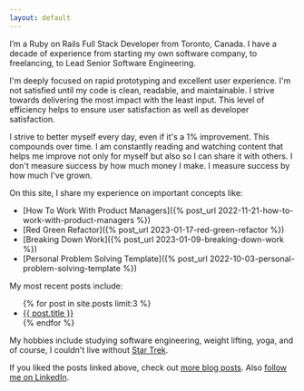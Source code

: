 ```yaml
---
layout: default
---
```


I’m a Ruby on Rails Full Stack Developer from Toronto, Canada. I have a decade of experience from starting my own software company, to freelancing, to Lead Senior Software Engineering.

I'm deeply focused on rapid prototyping and excellent user experience. I'm not satisfied until my code is clean, readable, and maintainable. I strive towards delivering the most impact with the least input. This level of efficiency helps to ensure user satisfaction as well as developer satisfaction.

I strive to better myself every day, even if it's a 1% improvement. This compounds over time. I am constantly reading and watching content that helps me improve not only for myself but also so I can share it with others. I don't measure success by how much money I make. I measure success by how much I've grown.

On this site, I share my experience on important concepts like:

- [How To Work With Product Managers]({% post_url 2022-11-21-how-to-work-with-product-managers %})
- [Red Green Refactor]({% post_url 2023-01-17-red-green-refactor %})
- [Breaking Down Work]({% post_url 2023-01-09-breaking-down-work %})
- [Personal Problem Solving Template]({% post_url 2022-10-03-personal-problem-solving-template %})

My most recent posts include:

<ul>
    {% for post in site.posts limit:3 %}
        <li>
            <a href="{{ site.baseurl }}{{ post.url }}">{{ post.title }}</a>
        </li>
    {% endfor %}
</ul>

My hobbies include studying software engineering, weight lifting, yoga, and of course, I couldn't live without [Star Trek](/tags/star-trek).

If you liked the posts linked above, check out [more blog posts](/blog). Also [follow me on LinkedIn](https://www.linkedin.com/mynetwork/discovery-see-all/?usecase=PEOPLE_FOLLOWS&followMember=greganswer).
